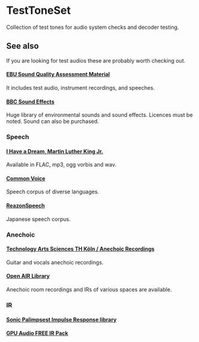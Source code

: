 # TestToneSet

Collection of test tones for audio system checks and decoder testing.  

## See also

If you are looking for test audios these are probably worth checking out.  

#### [EBU Sound Quality Assessment Material](https://tech.ebu.ch/publications/sqamcd)

It includes test audio, instrument recordings, and speeches.

#### [BBC Sound Effects](https://sound-effects.bbcrewind.co.uk/)

Huge library of environmental sounds and sound effects. Licences must be noted. Sound can also be purchased.  

### Speech

#### [I Have a Dream, Martin Luther King Jr.](https://archive.org/details/MLKDream)

Available in FLAC, mp3, ogg vorbis and wav.  


#### [Common Voice](https://commonvoice.mozilla.org/)

Speech corpus of diverse languages.  


#### [ReazonSpeech](https://research.reazon.jp/projects/ReazonSpeech/index.html)

Japanese speech corpus.  


### Anechoic

#### [Technology Arts Sciences TH Köln / Anechoic Recordings](http://audiogroup.web.th-koeln.de/anechoic.html)
 
Guitar and vocals anechoic recordings.  


#### [Open AIR Library](https://www.openair.hosted.york.ac.uk/)

Anechoic room recordings and IRs of various spaces are available.  


### IR

#### [Sonic Palimpsest Impulse Response library](https://research.kent.ac.uk/sonic-palimpsest/impulse-responses/)

#### [GPU Audio FREE IR Pack](https://www.soundonsound.com/news/gpu-audio-offering-free-impulse-responses)
